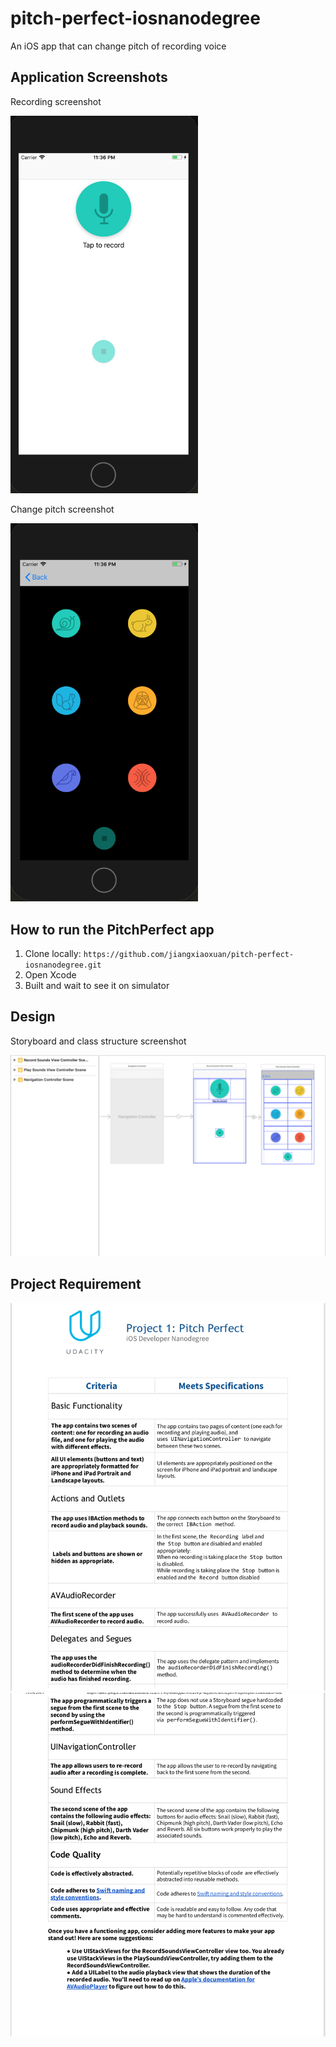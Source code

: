# pitch-perfect-iosnanodegree
An iOS app that can change pitch of recording voice

## Application Screenshots

Recording screenshot

<img src="https://github.com/jiangxiaoxuan/pitch-perfect-iosnanodegree/raw/master/screenshots/record.png" width = 300/>

Change pitch screenshot

<img src="https://github.com/jiangxiaoxuan/pitch-perfect-iosnanodegree/raw/master/screenshots/change-pitch.png" width = 300/>

## How to run the PitchPerfect app

1. Clone locally: `https://github.com/jiangxiaoxuan/pitch-perfect-iosnanodegree.git`
2. Open Xcode
3. Built and wait to see it on simulator 

## Design

Storyboard and class structure screenshot

<img src="https://github.com/jiangxiaoxuan/pitch-perfect-iosnanodegree/raw/master/screenshots/storyboard.png"/>

## Project Requirement

<img src="https://github.com/jiangxiaoxuan/pitch-perfect-iosnanodegree/raw/master/requirement/requirement1.png"/>
<img src="https://github.com/jiangxiaoxuan/pitch-perfect-iosnanodegree/raw/master/requirement/requirement2.png"/>
